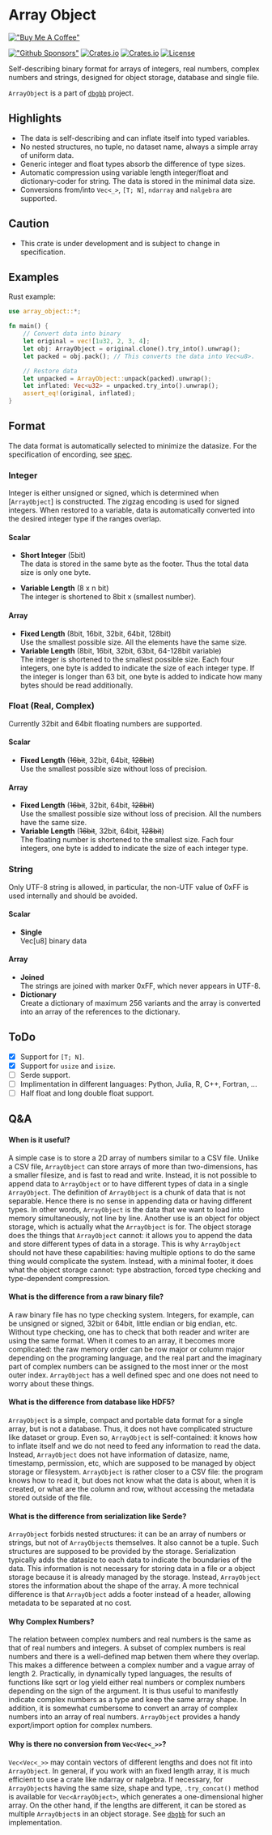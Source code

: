 Array Object
============
[!["Buy Me A Coffee"](https://www.buymeacoffee.com/assets/img/custom_images/orange_img.png)](https://www.buymeacoffee.com/YShojiHEP)

[!["Github Sponsors"](https://img.shields.io/badge/GitHub-Sponsors-red?style=flat-square)](https://github.com/sponsors/YShoji-HEP)
[![Crates.io](https://img.shields.io/crates/v/array-object?style=flat-square)](https://crates.io/crates/array-object)
[![Crates.io](https://img.shields.io/crates/d/array-object?style=flat-square)](https://crates.io/crates/array-object)
[![License](https://img.shields.io/badge/license-Apache%202.0-blue?style=flat-square)](https://github.com/YShoji-HEP/ArrayObject/blob/main/LICENSE.txt)

Self-describing binary format for arrays of integers, real numbers, complex numbers and strings, designed for object storage, database and single file.

`ArrayObject` is a part of [`dbgbb`](https://github.com/YShoji-HEP/dbgbb) project.

Highlights
----------
* The data is self-describing and can inflate itself into typed variables.
* No nested structures, no tuple, no dataset name, always a simple array of uniform data.
* Generic integer and float types absorb the difference of type sizes.
* Automatic compression using variable length integer/float and dictionary-coder for string. The data is stored in the minimal data size.
* Conversions from/into `Vec<_>`, `[T; N]`, `ndarray` and `nalgebra` are supported.

Caution
-------
* This crate is under development and is subject to change in specification.

Examples
--------
Rust example:
```rust
use array_object::*;

fn main() {
    // Convert data into binary
    let original = vec![1u32, 2, 3, 4];
    let obj: ArrayObject = original.clone().try_into().unwrap();
    let packed = obj.pack(); // This converts the data into Vec<u8>.

    // Restore data
    let unpacked = ArrayObject::unpack(packed).unwrap();
    let inflated: Vec<u32> = unpacked.try_into().unwrap();
    assert_eq!(original, inflated);
}
```

Format
------
The data format is automatically selected to minimize the datasize. For the specification of encording, see [spec](spec.md).
### Integer
Integer is either unsigned or signed, which is determined when [`ArrayObject`] is constructed. The zigzag encoding is used for signed integers. When restored to a variable, data is automatically converted into the desired integer type if the ranges overlap.
#### Scalar
* **Short Integer** (5bit)<br />
The data is stored in the same byte as the footer. Thus the total data size is only one byte.

* **Variable Length** (8 x n bit)<br />
The integer is shortened to 8bit x (smallest number).

#### Array
* **Fixed Length** (8bit, 16bit, 32bit, 64bit, 128bit)<br />
Use the smallest possible size.
All the elements have the same size.
* **Variable Length** (8bit, 16bit, 32bit, 63bit, 64-128bit variable)<br />
The integer is shortened to the smallest possible size. Each four integers, one byte is added to indicate the size of each integer type. If the integer is longer than 63 bit, one byte is added to indicate how many bytes should be read additionally.

### Float (Real, Complex)<br />
Currently 32bit and 64bit floating numbers are supported.
#### Scalar
* **Fixed Length** (~~16bit~~, 32bit, 64bit, ~~128bit~~)<br />
Use the smallest possible size without loss of precision.
#### Array
* **Fixed Length** (~~16bit~~, 32bit, 64bit, ~~128bit~~)<br />
Use the smallest possible size without loss of precision. All the numbers have the same size.
* **Variable Length** (~~16bit~~, 32bit, 64bit, ~~128bit~~)<br />
The floating number is shortened to the smallest size. Fach four integers, one byte is added to indicate the size of each integer type.

### String
Only UTF-8 string is allowed, in particular, the non-UTF value of 0xFF is used internally and should be avoided.
#### Scalar
* **Single**<br />
Vec[u8] binary data
#### Array
* **Joined**<br />
The strings are joined with marker 0xFF, which never appears in UTF-8.
* **Dictionary**<br />
Create a dictionary of maximum 256 variants and the array is converted into an array of the references to the dictionary.

ToDo
-----
- [x] Support for `[T; N]`.
- [x] Support for `usize` and `isize`.
- [ ] Serde support.
- [ ] Implimentation in different languages: Python, Julia, R, C++, Fortran, ...
- [ ] Half float and long double float support.

Q&A
--------------
#### When is it useful?
A simple case is to store a 2D array of numbers similar to a CSV file. Unlike a CSV file, `ArrayObject` can store arrays of more than two-dimensions, has a smaller filesize, and is fast to read and write.
Instead, it is not possible to append data to `ArrayObject` or to have different types of data in a single `ArrayObject`. The definition of `ArrayObject` is a chunk of data that is not separable. Hence there is no sense in appending data or having different types. In other words, `ArrayObject` is the data that we want to load into memory simultaneously, not line by line.
Another use is an object for object storage, which is actually what the `ArrayObject` is for. The object storage does the things that `ArrayObject` cannot: it allows you to append the data and store different types of data in a storage. This is why `ArrayObject` should not have these capabilities: having multiple options to do the same thing would complicate the system.
Instead, with a minimal footer, it does what the object storage cannot: type abstraction, forced type checking and type-dependent compression.

#### What is the difference from a raw binary file?
A raw binary file has no type checking system. Integers, for example, can be unsigned or signed, 32bit or 64bit, little endian or big endian, etc. Without type checking, one has to check that both reader and writer are using the same format.
When it comes to an array, it becomes more complicated: the raw memory order can be row major or column major depending on the programing language, and the real part and the imaginary part of complex numbers can be assigned to the most inner or the most outer index.
`ArrayObject` has a well defined spec and one does not need to worry about these things.

#### What is the difference from database like HDF5?
`ArrayObject` is a simple, compact and portable data format for a single array, but is not a database. Thus, it does not have complicated structure like dataset or group. Even so, `ArrayObject` is self-contained: it knows how to inflate itself and we do not need to feed any information to read the data.
Instead, `ArrayObject` does not have information of datasize, name, timestamp, permission, etc, which are supposed to be managed by object storage or filesystem. `ArrayObject` is rather closer to a CSV file: the program knows how to read it, but does not know what the data is about, when it is created, or what are the column and row, without accessing the metadata stored outside of the file.

#### What is the difference from serialization like Serde?
`ArrayObject` forbids nested structures: it can be an array of numbers or strings, but not of `ArrayObject`s themselves. It also cannot be a tuple. Such structures are supposed to be provided by the storage.
Serialization typically adds the datasize to each data to indicate the boundaries of the data. This information is not necessary for storing data in a file or a object storage because it is already managed by the storage. Instead, `ArrayObject` stores the information about the shape of the array.
A more technical difference is that `ArrayObject` adds a footer instead of a header, allowing metadata to be separated at no cost.

#### Why Complex Numbers?
The relation between complex numbers and real numbers is the same as that of real numbers and integers. A subset of complex numbers is real numbers and there is a well-defined map betwen them where they overlap. This makes a difference between a complex number and a vague array of length 2.
Practically, in dynamically typed languages, the results of functions like sqrt or log yield either real numbers or complex numbers depending on the sign of the argument. It is thus useful to manifestly indicate complex numbers as a type and keep the same array shape.
In addition, it is somewhat cumbersome to convert an array of complex numbers into an array of real numbers. `ArrayObject` provides a handy export/import option for complex numbers.

#### Why is there no conversion from `Vec<Vec<_>>`?
`Vec<Vec<_>>` may contain vectors of different lengths and does not fit into `ArrayObject`.
In general, if you work with an fixed length array, it is much efficient to use a crate like ndarray or nalgebra.
If necessary, for `ArrayObject`s having the same size, shape and type, `.try_concat()` method is available for `Vec<ArrayObject>`, which generates a one-dimensional higher array.
On the other hand, if the lengths are different, it can be stored as multiple `ArrayObject`s in an object storage. See [`dbgbb`](https://github.com/YShoji-HEP/dbgbb) for such an implementation.